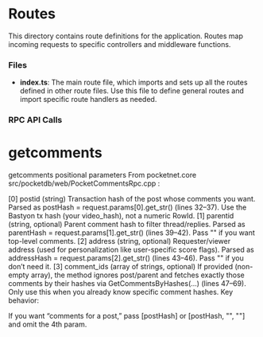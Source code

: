 # Routes

This directory contains route definitions for the application. Routes map incoming requests to specific controllers and middleware functions.

### Files
- **index.ts**: The main route file, which imports and sets up all the routes defined in other route files. Use this file to define general routes and import specific route handlers as needed.



### RPC API Calls

# getcomments
getcomments positional parameters
From pocketnet.core 
src/pocketdb/web/PocketCommentsRpc.cpp
:

[0] postid (string)
Transaction hash of the post whose comments you want. Parsed as postHash = request.params[0].get_str() (lines 32–37).
Use the Bastyon tx hash (your video_hash), not a numeric RowId.
[1] parentid (string, optional)
Parent comment hash to filter thread/replies. Parsed as parentHash = request.params[1].get_str() (lines 39–42).
Pass "" if you want top-level comments.
[2] address (string, optional)
Requester/viewer address (used for personalization like user-specific score flags). Parsed as addressHash = request.params[2].get_str() (lines 43–46).
Pass "" if you don’t need it.
[3] comment_ids (array of strings, optional)
If provided (non-empty array), the method ignores post/parent and fetches exactly those comments by their hashes via GetCommentsByHashes(...) (lines 47–69).
Only use this when you already know specific comment hashes.
Key behavior:

If you want “comments for a post,” pass [postHash] or [postHash, "", ""] and omit the 4th param.
